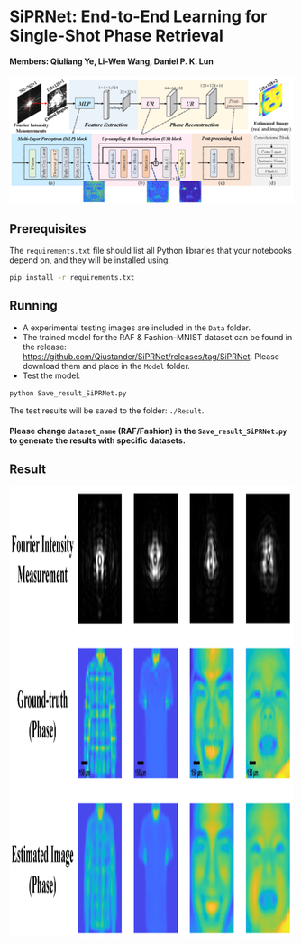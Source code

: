 # SiPRNet: End-to-End Learning for Single-Shot Phase Retrieval
#### Members: Qiuliang Ye, Li-Wen Wang, Daniel P. K. Lun

![](Figures/Fig_Network_Structure.png)


## Prerequisites
The `requirements.txt` file should list all Python libraries that your notebooks depend on, and they will be installed using:
```bash
pip install -r requirements.txt
```

## Running
- A experimental testing images are included in the `Data` folder.
- The trained model for the RAF & Fashion-MNIST dataset can be found in the release: https://github.com/Qiustander/SiPRNet/releases/tag/SiPRNet. Please download them and place in the `Model` folder.
- Test the model:
```bash
python Save_result_SiPRNet.py
```
The test results will be saved to the folder: `./Result`.

#### Please change `dataset_name` (RAF/Fashion) in the `Save_result_SiPRNet.py` to generate the results with specific datasets.


## Result

<img src="Figures/Fig_Github_Example.png" width="1000" height="800">
